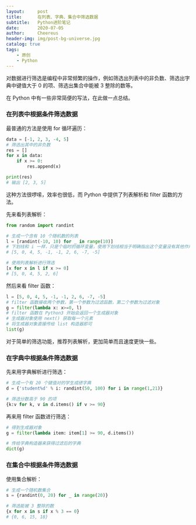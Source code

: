 ```yaml
---
layout:     post
title:      在列表、字典、集合中筛选数据
subtitle:   Python进阶笔记
date:       2020-07-05
author:     Cheereus
header-img: img/post-bg-universe.jpg
catalog: true
tags:
    - 原创
    - Python
---
```


对数据进行筛选是编程中非常频繁的操作，例如筛选出列表中的非负数、筛选出字典中键值大于 0 的项、筛选出集合中能被 3 整除的数等。

在 Python 中有一些非常简便的写法，在此做一点总结。

### 在列表中根据条件筛选数据

最普通的方法是使用 for 循环遍历：

```python
data = [-1, 2, 3, -4, 5]
# 筛选出其中的非负数
res = []
for x in data:
    if x >= 0:
        res.append(x)

print(res)
# 输出 [2, 3, 5]
```

这种方法很啰嗦，效率也很低，而 Python 中提供了列表解析和 filter 函数的方法。

先来看列表解析：

```python
from random import randint

# 生成一个含有 10 个随机数的列表
l = [randint(-10, 10) for _ in range(10)]
# 下划线和 i 一样，只是个临时的循环变量，使用下划线相当于明确指出这个变量没有其他作用
# [5, 0, 4, 5, -1, -1, 2, 6, -7, -5]

# 使用列表解析进行筛选
[x for x in l if x >= 0]
# [5, 0, 4, 5, 2, 6]
```

然后来看 filter 函数：

```python
l = [5, 0, 4, 5, -1, -1, 2, 6, -7, -5]
# filter 函数接收两个参数，第一个参数为过滤函数，第二个参数为过滤对象
g = filter(lambda x: x>=0, l)
# filter 函数在 Python3 开始会返回一个生成器对象
# 生成器对象使用 next() 获取每一个元素
# 将生成器对象直接传给 list 构造器即可
list(g)
```

对于简单的筛选功能，推荐列表解析，更加简单而且速度更快一些。

### 在字典中根据条件筛选数据

先来用字典解析进行筛选：

```python
# 生成一个有 20 个键值对的学生成绩字典
d = {'student%d' % i: randint(50, 100) for i in range(1,21)}

# 筛选分数高于 90 的项
{k:v for k, v in d.items() if v >= 90}
```

再来用 filter 函数进行筛选：

```python
# 得到生成器对象
g = filter(lambda item: item[1] >= 90, d.items())

# 传给字典构造器来获得过滤后的字典
dict(g)
```

### 在集合中根据条件筛选数据

使用集合解析：

```python
# 生成一个随机数集合
s = {randint(0, 20) for _ in range(20)}

# 筛选能被 3 整除的数
{x for x in s if x % 3 == 0}
# {0, 6, 15, 18}
```
